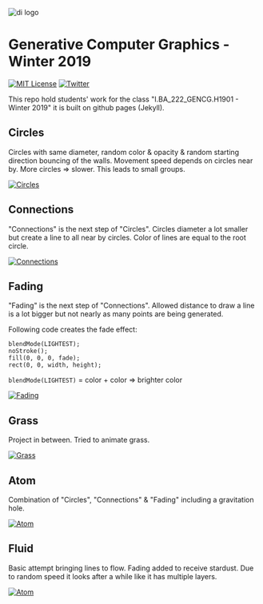 ![di logo](https://raw.githubusercontent.com/digitalideation/ba_222_gencg_h1901/master/docs/assets/images/di-logo-small.jpg "di logo")

# Generative Computer Graphics - Winter 2019

[![MIT License](https://img.shields.io/badge/license-MIT-blue.svg)](http://opensource.org/licenses/MIT)
[![Twitter](https://img.shields.io/twitter/url/https/github.com/webslides/webslides.svg?style=social)](https://twitter.com/digideation)

This repo hold students' work for the class "I.BA_222_GENCG.H1901 - Winter 2019" it is built on github pages (Jekyll).

## Circles

Circles with same diameter, random color & opacity & random starting direction bouncing of the walls. Movement speed depends on circles near by.
More circles => slower. This leads to small groups.

[![Circles](https://ibb.co/9bJwW5X)](https://remarkies.github.io/ba_222_gencg_h1901_students/Projects/01_Circles/index.html)

## Connections

"Connections" is the next step of "Circles". Circles diameter a lot smaller but create a line to all near by circles. Color of lines are equal to the root circle.

[![Connections](https://ibb.co/C9htbMG)](https://remarkies.github.io/ba_222_gencg_h1901_students/Projects/02_Connections/index.html)

## Fading

"Fading" is the next step of "Connections". Allowed distance to draw a line is a lot bigger but not nearly as many points are being generated.

Following code creates the fade effect:
```
blendMode(LIGHTEST);
noStroke();
fill(0, 0, 0, fade);
rect(0, 0, width, height);
```
`blendMode(LIGHTEST)` = color + color => brighter color

[![Fading](https://ibb.co/ctK9xrC)](https://remarkies.github.io/ba_222_gencg_h1901_students/Projects/03_Fading/index.html)

## Grass

Project in between. Tried to animate grass.

[![Grass](https://ibb.co/FzmLNnQ)](https://remarkies.github.io/ba_222_gencg_h1901_students/Projects/04_Grass/index.html)

## Atom

Combination of "Circles", "Connections" & "Fading" including a gravitation hole.

[![Atom](https://ibb.co/Csg1gfR)](https://remarkies.github.io/ba_222_gencg_h1901_students/Projects/05_Atom/index.html)

## Fluid

Basic attempt bringing lines to flow. Fading added to receive stardust. Due to random speed it looks after a while like it has multiple layers.

[![Atom](https://ibb.co/vPmxwJy)](https://remarkies.github.io/ba_222_gencg_h1901_students/Projects/06_Fluid/index.html)
